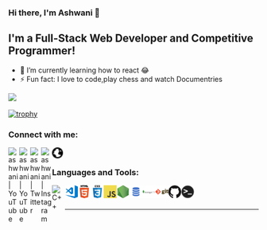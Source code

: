 ### Hi there, I'm Ashwani 👋

## I'm a Full-Stack Web Developer and Competitive Programmer!
- 🌱 I’m currently learning how to react 😂
- ⚡ Fun fact: I love to code,play chess and watch Documentries

![](https://komarev.com/ghpvc/?username=ashwani65)

[![trophy](https://github-profile-trophy.vercel.app/?username=ashwani65)](https://github.com/ryo-ma/github-profile-trophy)


### Connect with me:

[<img align="left" alt="ashwani | YouTube" width="22px" src="https://cdn.jsdelivr.net/npm/simple-icons@v3/icons/linkedin.svg" />][linkedin]
[<img align="left" alt="ashwani | YouTube" width="22px" src="https://cdn.jsdelivr.net/npm/simple-icons@v3/icons/youtube.svg" />][youtube]
[<img align="left" alt="ashwani | Twitter" width="22px" src="https://cdn.jsdelivr.net/npm/simple-icons@v3/icons/facebook.svg" />][facebook]
[<img align="left" alt="ashwani | Instagram" width="22px" src="https://cdn.jsdelivr.net/npm/simple-icons@v3/icons/instagram.svg" />][instagram]
[<img align="left" alt="#" width="22px" src="https://raw.githubusercontent.com/iconic/open-iconic/master/svg/globe.svg" />][website]

<br />

### Languages and Tools:

<img align="left" alt="C++" width="26px" src="https://upload.wikimedia.org/wikipedia/commons/1/18/ISO_C%2B%2B_Logo.svg" />
<img align="left" alt="Visual Studio Code" width="26px" src="https://raw.githubusercontent.com/github/explore/80688e429a7d4ef2fca1e82350fe8e3517d3494d/topics/visual-studio-code/visual-studio-code.png" />
<img align="left" alt="HTML5" width="26px" src="https://raw.githubusercontent.com/github/explore/80688e429a7d4ef2fca1e82350fe8e3517d3494d/topics/html/html.png" />
<img align="left" alt="CSS3" width="26px" src="https://raw.githubusercontent.com/github/explore/80688e429a7d4ef2fca1e82350fe8e3517d3494d/topics/css/css.png" />
<img align="left" alt="JavaScript" width="26px" src="https://raw.githubusercontent.com/github/explore/80688e429a7d4ef2fca1e82350fe8e3517d3494d/topics/javascript/javascript.png" />
<!-- <img align="left" alt="React" width="26px" src="https://raw.githubusercontent.com/github/explore/80688e429a7d4ef2fca1e82350fe8e3517d3494d/topics/react/react.png" /> -->
<img align="left" alt="Node.js" width="26px" src="https://raw.githubusercontent.com/github/explore/80688e429a7d4ef2fca1e82350fe8e3517d3494d/topics/nodejs/nodejs.png" />
<img align="left" alt="SQL" width="26px" src="https://raw.githubusercontent.com/github/explore/80688e429a7d4ef2fca1e82350fe8e3517d3494d/topics/sql/sql.png" />
<img align="left" alt="MongoDB" width="26px" src="https://raw.githubusercontent.com/github/explore/80688e429a7d4ef2fca1e82350fe8e3517d3494d/topics/mongodb/mongodb.png" />
<img align="left" alt="Git" width="26px" src="https://raw.githubusercontent.com/github/explore/80688e429a7d4ef2fca1e82350fe8e3517d3494d/topics/git/git.png" />
<img align="left" alt="GitHub" width="26px" src="https://raw.githubusercontent.com/github/explore/78df643247d429f6cc873026c0622819ad797942/topics/github/github.png" />
<img align="left" alt="HTML5" width="26px" src="https://raw.githubusercontent.com/github/explore/80688e429a7d4ef2fca1e82350fe8e3517d3494d/topics/terminal/terminal.png" />

<br />
<br />

---

[website]: https://ashwani65.blogspot.com/
[linkedin]: https://www.linkedin.com/in/ashwani-singh-5b1868165/
[facebook]: https://www.facebook.com/profile.php?id=100029113452228
[youtube]: https://www.youtube.com/
[instagram]: https://www.instagram.com/as.hwani698/
